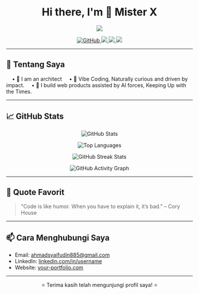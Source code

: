 <h1 align="center">Hi there, I'm 👋 Mister X</h1>

<p align="center">
  <img src="https://readme-typing-svg.herokuapp.com?font=Fira+Code&size=22&pause=1000&center=true&vCenter=true&width=700&lines=🌱+I+am+a+person+who+loves+to+learn.;I+am+not+into+coding,+but+I+really+enjoy+it." />
</p>



<p align="center">
  <a href="https://github.com/username">
    <img src="https://img.shields.io/github/followers/username?label=Follow&style=social" alt="GitHub" />
  </a>
  <a href="mailto:emailkamu@gmail.com">
    <img src="https://img.shields.io/badge/email-emailkamu@gmail.com-red" />
  </a>
  <a href="https://www.linkedin.com/in/username">
    <img src="https://img.shields.io/badge/LinkedIn-username-blue?logo=linkedin" />
  </a>
  <a href="https://your-portfolio.com">
    <img src="https://img.shields.io/badge/Portfolio-Visit-green?logo=firefox" />
  </a>
</p>

---

## 🚀 Tentang Saya
&nbsp;&nbsp;&nbsp;&nbsp;• 👷 I am an architect 
&nbsp;&nbsp;&nbsp;&nbsp;• 🌱 Vibe Coding, Naturally curious and driven by impact.
&nbsp;&nbsp;&nbsp;&nbsp;• 🌱 I build web products assisted by AI forces, Keeping Up with the Times.

---

## 📈 GitHub Stats
<p align="center">
  <img src="https://github-readme-stats.vercel.app/api?username=123syaifudin&show_icons=true&hide_title=true&count_private=true&hide=prs&theme=merko&hide_border=true" alt="GitHub Stats" />
</p>

<p align="center">
  <img src="https://github-readme-stats.vercel.app/api/top-langs/?username=123syaifudin&langs_count=6&layout=compact&theme=merko&hide_border=true" alt="Top Languages" />
</p>

<p align="center">
  <img src="https://github-readme-streak-stats.herokuapp.com/?user=123syaifudin&theme=merko&hide_border=true" alt="GitHub Streak Stats" />
</p>

<p align="center">
  <img src="https://github-readme-activity-graph.cyclic.app/graph?username=123syaifudin&theme=merko&hide_border=true" alt="GitHub Activity Graph" />
</p>


---

## 📝 Quote Favorit

> "Code is like humor. When you have to explain it, it’s bad." – Cory House

---

## 📫 Cara Menghubungi Saya

- Email: ahmadsyaifudin885@gmail.com
- LinkedIn: [linkedin.com/in/username](https://linkedin.com/in/username)
- Website: [your-portfolio.com](miseterx.web,id)

---

<p align="center">⭐️ Terima kasih telah mengunjungi profil saya! ⭐️</p>
